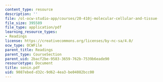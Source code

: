 ```yaml
---
content_type: resource
description: ''
file: /ol-ocw-studio-app/courses/20-410j-molecular-cellular-and-tissue-biomechanics-be-410j-spring-2003/9087ebedd32c9d624ea3be04082bcc00_sonin.pdf
file_size: 395589
file_type: application/pdf
learning_resource_types:
- Readings
license: https://creativecommons.org/licenses/by-nc-sa/4.0/
ocw_type: OCWFile
parent_title: Readings
parent_type: CourseSection
parent_uid: 2bacf2be-9583-3659-762b-7539b6eade90
resourcetype: Document
title: sonin.pdf
uid: 9087ebed-d32c-9d62-4ea3-be04082bcc00
---
```

